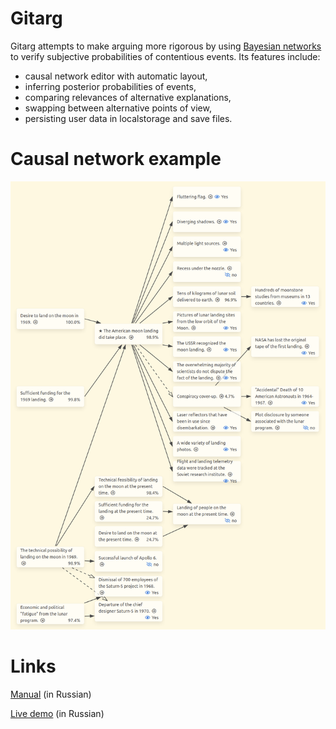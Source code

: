 # Gitarg
Gitarg attempts to make arguing more rigorous by using [Bayesian networks](https://en.wikipedia.org/wiki/Bayesian_network) to verify subjective probabilities of contentious events. Its features include:
* causal network editor with automatic layout,
* inferring posterior probabilities of events,
* comparing relevances of alternative explanations,
* swapping between alternative points of view,
* persisting user data in localstorage and save files.

# Causal network example
![Moon landing diagram](https://github.com/vdzk/gitarg/raw/master/moon_landing_causal.png)

# Links


[Manual](https://dante-ga.gitbook.io/gitarg/) (in Russian)

[Live demo](https://steps.gitarg.org) (in Russian)
